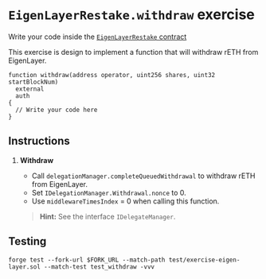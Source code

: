 # `EigenLayerRestake.withdraw` exercise

Write your code inside the [`EigenLayerRestake` contract](../src/exercises/EigenLayerRestake.sol)

This exercise is design to implement a function that will withdraw rETH from EigenLayer.

```solidity
function withdraw(address operator, uint256 shares, uint32 startBlockNum)
  external
  auth
{
  // Write your code here
}
```

## Instructions

1. **Withdraw**

   - Call `delegationManager.completeQueuedWithdrawal` to withdraw rETH from EigenLayer.
   - Set `IDelegationManager.Withdrawal.nonce` to 0.
   - Use `middlewareTimesIndex` = 0 when calling this function.

   > **Hint:** See the interface `IDelegateManager`.

## Testing

```shell
forge test --fork-url $FORK_URL --match-path test/exercise-eigen-layer.sol --match-test test_withdraw -vvv
```
